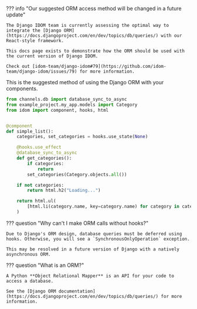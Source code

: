 ??? info "Our suggested ORM access method will be changed in a future update"

    The Django IDOM team is currently assessing the optimal way to integrate the [Django ORM](https://docs.djangoproject.com/en/dev/topics/db/queries/) with our React-style framework.

    This docs page exists to demonstrate how the ORM should be used with the current version of Django IDOM.

    Check out [idom-team/django-idom#79](https://github.com/idom-team/django-idom/issues/79) for more information.

This is the suggested method of using the Django ORM with your components.

```python title="components.py"
from channels.db import database_sync_to_async
from example_project.my_app.models import Category
from idom import component, hooks, html


@component
def simple_list():
    categories, set_categories = hooks.use_state(None)

    @hooks.use_effect
    @database_sync_to_async
    def get_categories():
        if categories:
            return
        set_categories(Category.objects.all())

    if not categories:
        return html.h2("Loading...")

    return html.ul(
        [html.li(category.name, key=category.name) for category in categories]
    )
```

??? question "Why can't I make ORM calls without hooks?"

    Due to Django's ORM design, database queries must be deferred using hooks. Otherwise, you will see a `SynchronousOnlyOperation` exception.

    This may be resolved in a future version of Django with a natively asynchronous ORM.

??? question "What is an ORM?"

    A Python **Object Relational Mapper** is an API for your code to access a database.

    See the [Django ORM documentation](https://docs.djangoproject.com/en/dev/topics/db/queries/) for more information.
